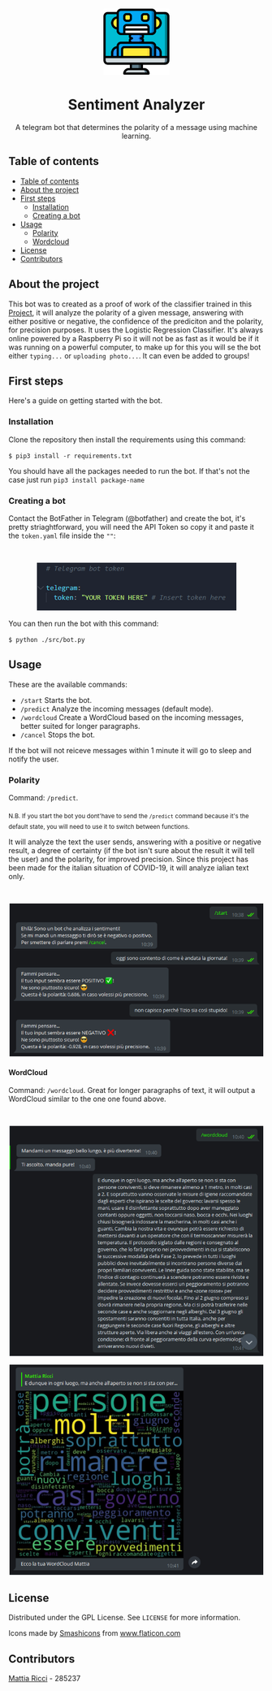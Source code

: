 <!-- PROJECT LOGO -->
  <br />
    <p align="center">
    <img src="Resources\logo.svg" alt="Logo" width="130" height="130">
  </a>
  <h1 align="center">Sentiment Analyzer</h1>
  <p align="center">
    A telegram bot that determines the polarity of a message using machine learning.
  </p>

## Table of contents

- [Table of contents](#table-of-contents)
- [About the project](#about-the-project)
- [First steps](#first-steps)
  - [Installation](#installation)
  - [Creating a bot](#creating-a-bot)
- [Usage](#usage)
  - [Polarity](#polarity)
  - [Wordcloud](#wordcloud)
- [License](#license)
- [Contributors](#contributors)

## About the project

This bot was to created as a proof of work of the classifier trained in this [Project](https://github.com/tiaringhio/COVID-19-Sentiments), it will analyze the polarity of a given message, answering with either positive or negative, the confidence of the prediciton and the polarity, for precision purposes. It uses the Logistic Regression Classifier. It's always online powered by a Raspberry Pi so it will not be as fast as it would be if it was running on a powerful computer, to make up for this you will se the bot either `typing...` or `uploading photo...`. It can even be added to groups!

## First steps

Here's a guide on getting started with the bot.

### Installation

Clone the repository then install the requirements using this command:

`$ pip3 install -r requirements.txt`

You should have all the packages needed to run the bot. If that's not the case just run `pip3 install package-name`

### Creating a bot

Contact the BotFather in Telegram (@botfather) and create the bot, it's pretty striaghtforward, you will need the API Token so copy it and paste it the `token.yaml` file inside the `""`:

<br />
    <p align="center">
    <img src="Resources\Screenshots\token info.png">

You can then run the bot with this command:

`$ python ./src/bot.py`

## Usage

These are the available commands:

- `/start` Starts the bot.
- `/predict` Analyze the incoming messages (default mode).
- `/wordcloud` Create a WordCloud based on the incoming messages, better suited for longer paragraphs.
- `/cancel` Stops the bot.

If the bot will not reiceve messages within 1 minute it will go to sleep and notify the user.

### Polarity

Command: `/predict`.

<sub>N.B. If you start the bot you dont'have to send the `/predict` command because it's the default state, you will need to use it to switch between functions. </sub>

It will analyze the text the user sends, answering with a positive or negative result, a degree of certainty (if the bot isn't sure about the result it will tell the user) and the polarity, for improved precision. Since this project has been made for the italian situation of COVID-19, it will analyze ialian text only.

<br />
    <p align="center">
    <img src="Resources\Screenshots\predict.png" width="500">

#### WordCloud

Command: `/wordcloud`.
Great for longer paragraphs of text, it will output a WordCloud similar to the one one found above.

<br />
    <p align="center">
    <img src="Resources\Screenshots\cloud1.png" width="500"><br />
    <p align="center">
    <img src="Resources\Screenshots\cloud2.png" width="500">

## License

Distributed under the GPL License. See `LICENSE` for more information.

Icons made by <a href="https://www.flaticon.com/authors/smashicons" title="Smashicons">Smashicons</a> from <a href="https://www.flaticon.com/" title="Flaticon">www.flaticon.com</a>

## Contributors

[Mattia Ricci](https://github.com/tiaringhio) - 285237
